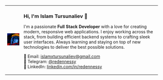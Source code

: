 <table>
  <tr>
    <td>
      <img src="image/space.gif" alt="Space GIF" width="300px" />
    </td>
    <td>
      <h3>Hi, I'm Islam Tursunaliev 👋</h3>
      <p>
        I'm a passionate <strong>Full Stack Developer</strong> with a love for creating modern, responsive web applications.
        I enjoy working across the stack, from building efficient backend systems to crafting sleek user interfaces. 
        Always learning and staying on top of new technologies to deliver the best possible solutions.
      </p>
      <p>
        📧 Email: <a href="mailto:islamxtursunaliev@gmail.com">islamxtursunaliev@gmail.com</a><br />
        💬 Telegram: <a href="https://t.me/redennessy" target="_blank"> @redennessy</a><br />
        🔗 LinkedIn: <a href="https://linkedin.com/in/redennessy" target="_blank">linkedin.com/in/redennessy</a>
      </p>
    </td>
  </tr>
</table>

